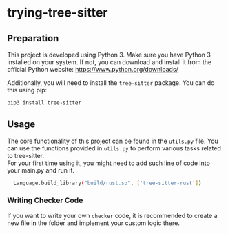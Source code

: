 # trying-tree-sitter

## Preparation
This project is developed using Python 3. Make sure you have Python 3 installed on your system. If not, you can download and install it from the official Python website: https://www.python.org/downloads/

Additionally, you will need to install the `tree-sitter` package. You can do this using pip:

```bash
pip3 install tree-sitter
```

## Usage
The core functionality of this project can be found in the `utils.py` file. You can use the functions provided in `utils.py` to perform various tasks related to tree-sitter.<br>
For your first time using it, you might need to add such line of code into your main.py and run it.
```bash
  Language.build_library("build/rust.so", ['tree-sitter-rust'])
```

### Writing Checker Code
If you want to write your own `checker` code, it is recommended to create a new file in the folder and implement your custom logic there.